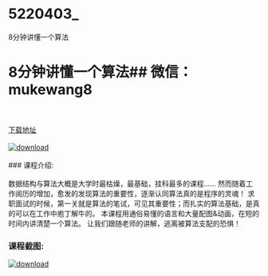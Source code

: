 # 5220403_
8分钟讲懂一个算法
# 8分钟讲懂一个算法## 微信：mukewang8
<br/></br>[下载地址](http://www.36tz.cn/article/5220403 "下载地址")
<br/></br>[![download](http://36tz.cn/muke_img/2021_07_1-26-300x169.png "下载地址")](http://www.36tz.cn/article/5220403 "下载地址")
<br/></br>### 课程介绍:<br/></br>数据结构与算法大概是大学时最枯燥，最基础，挂科最多的课程……
然而随着工作阅历的增加，愈发的发现算法的重要性，逐渐认同算法真的是程序的灵魂！
求职面试的时候，第一关就是算法的笔试，可见其重要性；而扎实的算法基础，是真的可以在工作中庖丁解牛的。
本课程用通俗易懂的语言和大量配图&动画，在短的时间内讲清楚一个算法。
让我们跟随老师的讲解，逃离被算法支配的恐惧！

### 课程截图:
[![download](http://36tz.cn/muke_img/2021_07_2-26.png "下载地址")](http://www.36tz.cn/article/5220403 "下载地址")
